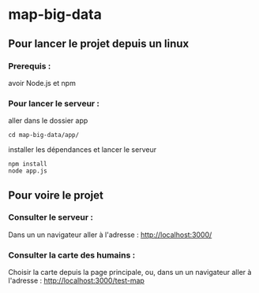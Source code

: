 # map-big-data

## Pour lancer le projet depuis un linux 

### Prerequis :
avoir Node.js et npm

### Pour lancer le serveur :
aller dans le dossier app
```
cd map-big-data/app/
```

installer les dépendances et lancer le serveur
```
npm install
node app.js
```


## Pour voire le projet

### Consulter le serveur :
Dans un un navigateur aller à l'adresse : [http://localhost:3000/](http://localhost:3000/)
### Consulter la carte des humains :
Choisir la carte depuis la page principale,
ou, dans un un navigateur aller à l'adresse : [http://localhost:3000/test-map](http://localhost:3000/test-map)
